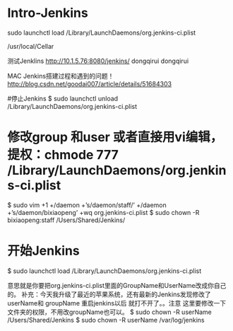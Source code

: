 # Intro-Jenkins
sudo launchctl load /Library/LaunchDaemons/org.jenkins-ci.plist

/usr/local/Cellar

测试Jenklins
http://10.1.5.76:8080/jenkins/
dongqirui
dongqirui


MAC Jenkins搭建过程和遇到的问题！
http://blog.csdn.net/goodai007/article/details/51684303

#停止Jenkins
$ sudo launchctl unload /Library/LaunchDaemons/org.jenkins-ci.plist
# 修改group 和user  或者直接用vi编辑，提权：chmode 777 /Library/LaunchDaemons/org.jenkins-ci.plist
$ sudo vim +1 +/daemon +’s/daemon/staff/’ +/daemon +’s/daemon/bixiaopeng’ +wq org.jenkins-ci.plist
$ sudo chown -R bixiaopeng:staff /Users/Shared/Jenkins/
# 开始Jenkins
$ sudo launchctl load /Library/LaunchDaemons/org.jenkins-ci.plist


意思就是你要把org.jenkins-ci.plist里面的GroupName和UserName改成你自己的。
补充：今天我升级了最近的苹果系统，还有最新的Jenkins发现修改了 userName和 groupName 重启jenkins以后 就打不开了。。注意 这里要修改一下文件夹的权限，不用改groupName也可以。
$ sudo chown -R userName /Users/Shared/Jenkins
$ sudo chown -R userName /var/log/jenkins

